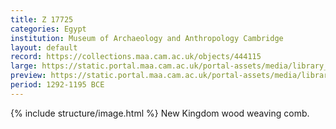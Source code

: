 ```yaml
---
title: Z 17725
categories: Egypt
institution: Museum of Archaeology and Anthropology Cambridge
layout: default
record: https://collections.maa.cam.ac.uk/objects/444115
large: https://static.portal.maa.cam.ac.uk/portal-assets/media/library_images/web/572877_Z_17725_001.png
preview: https://static.portal.maa.cam.ac.uk/portal-assets/media/library_images/thumbnail/572877_Z_17725_001.png
period: 1292-1195 BCE
---
```

{% include structure/image.html %}
New  Kingdom wood weaving comb.
